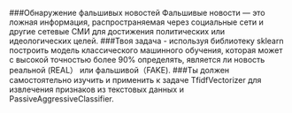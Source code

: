 ###Обнаружение фальшивых новостей Фальшивые новости — это ложная информация, распространяемая через социальные сети и другие сетевые СМИ для достижения политических или идеологических целей.
###Твоя задача - используя библиотеку sklearn построить модель классического машинного обучения, которая может с высокой точностью более 90% определять, является ли новость реальной (REAL） или фальшивой（FAKE).
###Ты должен самостоятельно изучить и применить к задаче TfidfVectorizer для извлечения признаков из текстовых данных и PassiveAggressiveClassifier.
